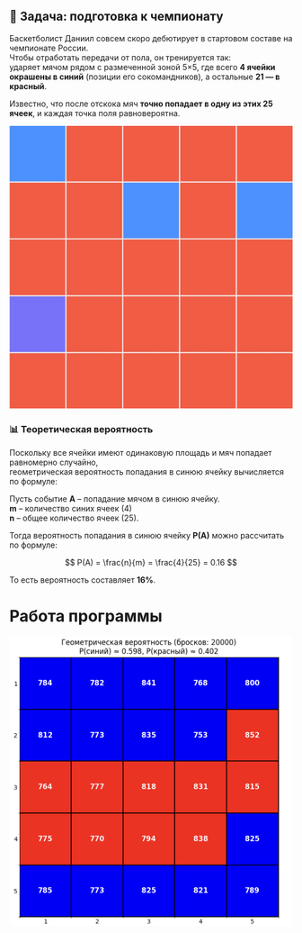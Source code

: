 ## 🏀 Задача: подготовка к чемпионату

Баскетболист Даниил совсем скоро дебютирует в стартовом составе на чемпионате России.  
Чтобы отработать передачи от пола, он тренируется так:  
ударяет мячом рядом с размеченной зоной 5×5, где всего **4 ячейки окрашены в синий** (позиции его сокомандников), а остальные **21 — в красный**.  

Известно, что после отскока мяч **точно попадает в одну из этих 25 ячеек**, и каждая точка поля равновероятна.

![](https://github.com/Kotop3ska/probTheory/blob/main/Task1/photo.jpeg)

### 📊 Теоретическая вероятность

Поскольку все ячейки имеют одинаковую площадь и мяч попадает равномерно случайно,  
геометрическая вероятность попадания в синюю ячейку вычисляется по формуле:

Пусть событие **A** – попадание мячом в синюю ячейку.<br>
**m** – количество синих ячеек (4)<br>
**n** – общее количество ячеек (25).

Тогда вероятность попадания в синюю ячейку **P(A)** можно рассчитать по формуле:

$$
P(A) = \frac{n}{m} = \frac{4}{25} = 0.16
$$

То есть вероятность составляет **16%**.

# Работа программы

![](https://github.com/Kotop3ska/probTheory/blob/main/Task1/example.png)

